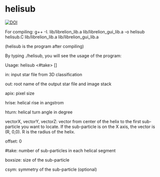 # helisub
[![DOI](https://zenodo.org/badge/487995065.svg)](https://zenodo.org/badge/latestdoi/487995065)

For compiling:  g++ -I. lib/librelion_lib.a lib/librelion_gui_lib.a -o helisub helisub.C lib/librelion_lib.a lib/librelion_gui_lib.a

(helisub is the program after compiling)

By typing ./helisub, you will see the usage of the program: 

Usage: helisub <in> <out> <apix> <hrise> <hturn> <vectorX> <vectorY> <vectorZ> <offset> <#take> <boxsize> [<csym>]

in: input star file from 3D classification
  
out: root name of the output star file and image stack
  
apix: pixel size
 
hrise: helical rise in angstrom
  
hturn: helical turn angle in degree
  
vectorX, vectorY, vectorZ: vector from center of the helix to the first sub-particle you want to locate. If the sub-particle is on the X axis, the vector is (R, 0,0). R is the radius of the helix. 
  
offset: 0
  
#take: number of sub-particles in each helical segment
  
boxsize: size of the sub-particle
  
csym: symmetry of the sub-particle (optional)
  
